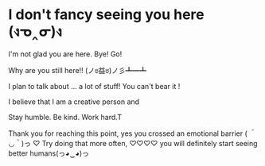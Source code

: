 # I don't fancy seeing you here (งᓀ‸ᓂ)ง

I'm not glad you are here. Bye! Go! 

Why are you still here!! (ノಠ益ಠ)ノ彡┻━┻

I plan to talk about ... a lot of stuff!
 You can't bear it !
 
I believe that I am a creative person and 

Stay humble. Be kind. Work hard.T

Thank you for reaching this point, 
yes you crossed an emotional barrier ( ＾◡＾)っ ♡
Try doing that more often, ♡♡♡♡
you will definitely start seeing better humans(っ◕‿◕)っ
